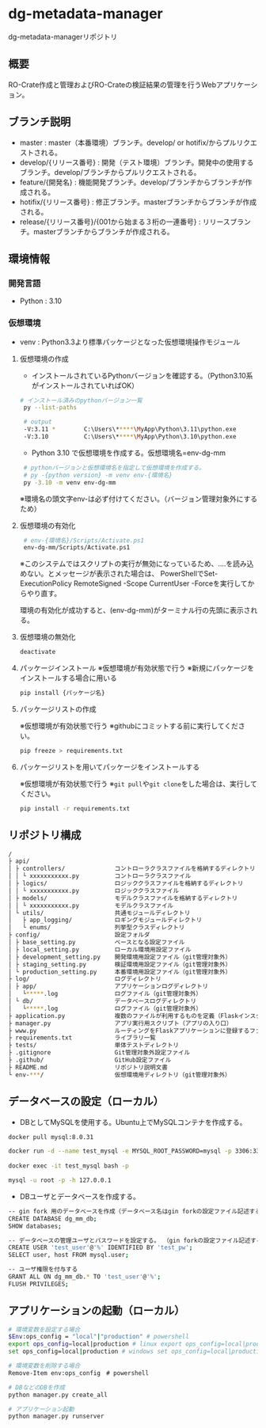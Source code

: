 # dg-metadata-manager

dg-metadata-managerリポジトリ

## 概要

RO-Crate作成と管理およびRO-Crateの検証結果の管理を行うWebアプリケーション。

## ブランチ説明

- master : master（本番環境）ブランチ。develop/ or hotifix/からプルリクエストされる。
- develop/{リリース番号} : 開発（テスト環境）ブランチ。開発中の使用するブランチ。develop/ブランチからプルリクエストされる。
- feature/{開発名} : 機能開発ブランチ。develop/ブランチからブランチが作成される。
- hotifix/{リリース番号} : 修正ブランチ。masterブランチからブランチが作成される。
- release/{リリース番号}/{001から始まる３桁の一連番号} : リリースブランチ。masterブランチからブランチが作成される。


## 環境情報

### 開発言語

- Python : 3.10

### 仮想環境

- venv : Python3.3より標準パッケージとなった仮想環境操作モジュール

1. 仮想環境の作成

   - インストールされているPythonバージョンを確認する。（Python3.10系がインストールされていればOK）

   ```bash
   # インストール済みのpythonバージョン一覧
    py --list-paths

    # output
    -V:3.11 *        C:\Users\*****\MyApp\Python\3.11\python.exe
    -V:3.10          C:\Users\*****\MyApp\Python\3.10\python.exe
   ```

   - Python 3.10 で仮想環境を作成する。仮想環境名=env-dg-mm

   ```bash
    # pythonバージョンと仮想環境名を指定して仮想環境を作成する。
    # py -{python version} -m venv env-{環境名}
    py -3.10 -m venv env-dg-mm
   ```

   ※環境名の頭文字env-は必ず付けてください。（バージョン管理対象外にするため）

2. 仮想環境の有効化

   ```bash
    # env-{環境名}/Scripts/Activate.ps1
    env-dg-mm/Scripts/Activate.ps1
   ```
   ※このシステムではスクリプトの実行が無効になっているため、....を読み込めない。とメッセージが表示された場合は、 PowerShellでSet-ExecutionPolicy RemoteSigned -Scope CurrentUser -Forceを実行してからやり直す。

   環境の有効化が成功すると、(env-dg-mm)がターミナル行の先頭に表示される。

3. 仮想環境の無効化

   ```bash
   deactivate
   ```

4. パッケージインストール
   ※仮想環境が有効状態で行う
   ※新規にパッケージをインストールする場合に用いる

   ```bash
   pip install {パッケージ名}
   ```

5. パッケージリストの作成

   ※仮想環境が有効状態で行う
   ※githubにコミットする前に実行してください。

    ```bash
    pip freeze > requirements.txt
    ```

6. パッケージリストを用いてパッケージをインストールする

    ※仮想環境が有効状態で行う
    ※`git pull`や`git clone`をした場合は、実行してください。

    ```bash
    pip install -r requirements.txt
    ```

## リポジトリ構成

```bash
/
├ api/
│ ├ controllers/              コントローラクラスファイルを格納するディレクトリ
│ │ └ xxxxxxxxxxx.py          コントローラクラスファイル
│ ├ logics/                   ロジッククラスファイルを格納するディレクトリ
│ │ └ xxxxxxxxxxx.py          ロジッククラスファイル
│ ├ models/                   モデルクラスファイルを格納するディレクトリ
│ │ └ xxxxxxxxxxx.py          モデルクラスファイル
│ └ utils/                    共通モジュールディレクトリ
│   ├ app_logging/            ロギングモジュールディレクトリ
│   └ enums/                  列挙型クラスディレクトリ
├ config/                     設定フォルダ
│ ├ base_setting.py           ベースとなる設定ファイル
│ ├ local_setting.py          ローカル環境用設定ファイル
│ ├ development_setting.py    開発環境用設定ファイル（git管理対象外）
│ ├ staging_setting.py        検証環境用設定ファイル（git管理対象外）
│ └ production_setting.py     本番環境用設定ファイル（git管理対象外）
├ log/                        ログディレクトリ
│ ├ app/                      アプリケーションログディレクトリ
│   └*****.log                ログファイル（git管理対象外）
│ └ db/                       データベースログディレクトリ
│   └*****.log                ログファイル（git管理対象外）
├ application.py              複数のファイルが利用するものを定義（Flaskインスタンス、DB、環境変数など）
├ manager.py                  アプリ実行用スクリプト（アプリの入り口）
├ www.py                      ルーティングをFlaskアプリケーションに登録するファイル
├ requirements.txt            ライブラリ一覧
├ tests/                      単体テストディレクトリ
├ .gitignore                  Git管理対象外設定ファイル
├ .github/                    GitHub設定ファイル
├ README.md                   リポジトリ説明文書
└ env-***/                    仮想環境用ディレクトリ（git管理対象外）
```

## データベースの設定（ローカル）

- DBとしてMySQLを使用する。Ubuntu上でMySQLコンテナを作成する。

```bash
docker pull mysql:8.0.31

docker run -d --name test_mysql -e MYSQL_ROOT_PASSWORD=mysql -p 3306:3306 mysql:8.0.31
　
docker exec -it test_mysql bash -p

mysql -u root -p -h 127.0.0.1
```

- DBユーザとデータベースを作成する。

```bash
-- gin fork 用のデータベースを作成（データベース名はgin forkの設定ファイル記述する。）
CREATE DATABASE dg_mm_db;
SHOW databases;

-- データベースの管理ユーザとパスワードを設定する。 （gin forkの設定ファイル記述する。）
CREATE USER 'test_user'@'%' IDENTIFIED BY 'test_pw';
SELECT user, host FROM mysql.user;

-- ユーザ権限を付与する
GRANT ALL ON dg_mm_db.* TO 'test_user'@'%';
FLUSH PRIVILEGES;
```

## アプリケーションの起動（ローカル）

```bash
# 環境変数を設定する場合
$Env:ops_config = "local"|"production" # powershell
export ops_config=local|production # linux export ops_config=local|production
set ops_config=local|production # windows set ops_config=local|production

# 環境変数を削除する場合
Remove-Item env:ops_config　# powershell

# DBなどのDBを作成
python manager.py create_all

# アプリケーション起動
python manager.py runserver
```
